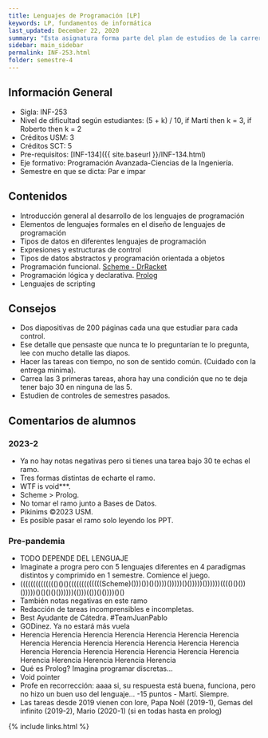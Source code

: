 ```yaml
---
title: Lenguajes de Programación [LP]
keywords: LP, fundamentos de informática
last_updated: December 22, 2020
summary: "Esta asignatura forma parte del plan de estudios de la carrera Ingeniería Civil Informática, conducente a la Licenciatura en Ciencias de la Ingeniería. El propósito de esta es dar conocer los conceptos más relevantes asociados al diseño de lenguajes y los principales paradigmas de programación, que permitan al estudiante evaluar críticamente diferentes lenguajes de programación y elegir el más adecuado, para resolver un determinado tipo de problema de programación y facilitar el aprendizaje de nuevos lenguajes."
sidebar: main_sidebar
permalink: INF-253.html
folder: semestre-4
---
```



## Información General

- Sigla: INF-253
- Nivel de dificultad según estudiantes: (5 + k) / 10, if Martí then k = 3, if Roberto then k = 2
- Créditos USM: 3
- Créditos SCT: 5
- Pre-requisitos: [INF-134]({{ site.baseurl }}/INF-134.html)
- Eje formativo: Programación Avanzada-Ciencias de la Ingeniería.
- Semestre en que se dicta: Par e impar

## Contenidos

- Introducción general al desarrollo de los lenguajes de programación
- Elementos de lenguajes formales en el diseño de lenguajes de programación
- Tipos de datos en diferentes lenguajes de programación
- Expresiones y estructuras de control
- Tipos de datos abstractos y programación orientada a objetos
- Programación funcional. [Scheme - DrRacket][1]
- Programación lógica y declarativa. [Prolog][2]
- Lenguajes de scripting

## Consejos

- Dos diapositivas de 200 páginas cada una que estudiar para cada control.
- Ese detalle que pensaste que nunca te lo preguntarían te lo pregunta, lee con mucho detalle las diapos.
- Hacer las tareas con tiempo, no son de sentido común. (Cuidado con la entrega minima).
- Carrea las 3 primeras tareas, ahora hay una condición que no te deja tener bajo 30 en ninguna de las 5.
- Estudien de controles de semestres pasados.

## Comentarios de alumnos

### 2023-2

- Ya no hay notas negativas pero si tienes una tarea bajo 30 te echas el ramo.
- Tres formas distintas de echarte el ramo.
- WTF is void***.
- Scheme > Prolog.
- No tomar el ramo junto a Bases de Datos.
- Pikinims ©2023 USM.
- Es posible pasar el ramo solo leyendo los PPT.

### Pre-pandemia

- TODO DEPENDE DEL LENGUAJE
- Imaginate a progra pero con 5 lenguajes diferentes en 4 paradigmas distintos y comprimido en 1 semestre. Comience el juego.
- (((((((((((((()()()(((((((((((((Scheme)()))())()())))()))))()()))))())))))(((()()())()))))()()()()())))))(()))(())()())))()()
- También notas negativas en este ramo
- Redacción de tareas incomprensibles e incompletas.
- Best Ayudante de Cátedra. #TeamJuanPablo
- GODinez. Ya no estará más vuela
- Herencia Herencia Herencia Herencia Herencia Herencia Herencia Herencia Herencia Herencia Herencia Herencia Herencia Herencia Herencia Herencia Herencia Herencia Herencia Herencia Herencia Herencia Herencia Herencia Herencia Herencia
- Qué es Prolog? Imagina programar discretas...
- Void pointer
- Profe en recorrección: aaaa si, su respuesta está buena, funciona, pero no hizo un buen uso del lenguaje... -15 puntos - Martí. Siempre.
- Las tareas desde 2019 vienen con lore, Papa Noél (2019-1), Gemas del infinito (2019-2), Mario (2020-1) (si en todas hasta en prolog)

[1]: http://racket-lang.org/download/
[2]: https://www.swi-prolog.org/download/stable

{% include links.html %}

